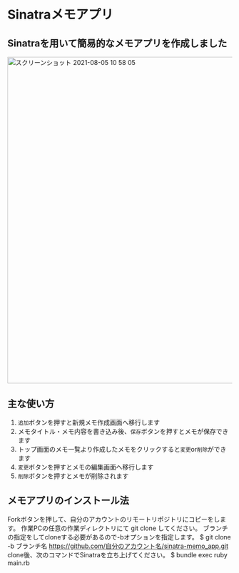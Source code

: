 # Sinatraメモアプリ

## Sinatraを用いて簡易的なメモアプリを作成しました
<img width="732" alt="スクリーンショット 2021-08-05 10 58 05" src="https://user-images.githubusercontent.com/80372144/128279002-d5693df4-8531-4da7-a2ac-af9a4f46bc29.png">

## 主な使い方
1. `追加`ボタンを押すと新規メモ作成画面へ移行します
2. メモタイトル・メモ内容を書き込み後、`保存`ボタンを押すとメモが保存できます
3. トップ画面のメモ一覧より作成したメモをクリックすると`変更`or`削除`ができます
4. `変更`ボタンを押すとメモの編集画面へ移行します
5. `削除`ボタンを押すとメモが削除されます

## メモアプリのインストール法

Forkボタンを押して、自分のアカウントのリモートリポジトリにコピーをします。
作業PCの任意の作業ディレクトリにて git clone してください。
ブランチの指定をしてcloneする必要があるので-bオプションを指定します。
$ git clone -b ブランチ名 https://github.com/自分のアカウント名/sinatra-memo_app.git
clone後、次のコマンドでSinatraを立ち上げてください。
$ bundle exec ruby main.rb 
